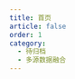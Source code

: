 ```yaml
---
title: 首页
article: false
order: 1
category:
  - 待归档
  - 多源数据融合
---
```


<iframe
:src="$withBase('/markmap/地理空间数据生命周期.html')"
width="100%"
height="550"
frameborder="0"
scrolling="No"
leftmargin="0"
topmargin="0"
/>
